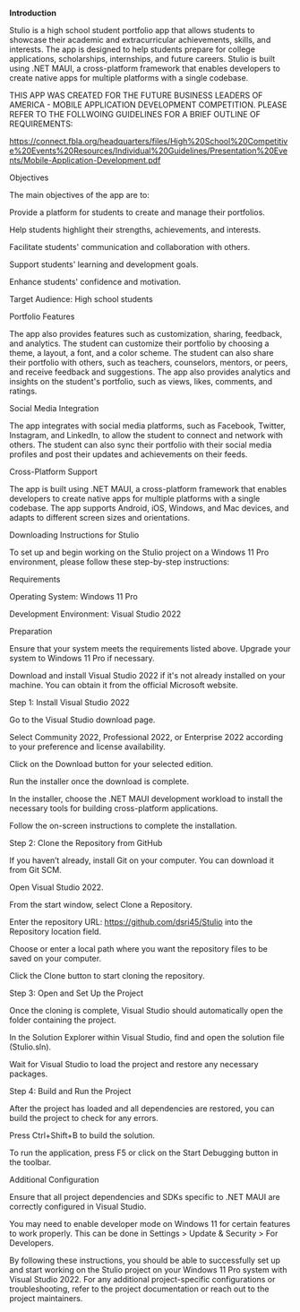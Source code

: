 **Introduction**

Stulio is a high school student portfolio app that allows students to showcase their academic and extracurricular achievements, skills, and interests. The app is designed to help students prepare for college applications, scholarships, internships, and future careers. Stulio is built using .NET MAUI, a cross-platform framework that enables developers to create native apps for multiple platforms with a single codebase. 

THIS APP WAS CREATED FOR THE FUTURE BUSINESS LEADERS OF AMERICA - MOBILE APPLICATION DEVELOPMENT COMPETITION. PLEASE REFER TO THE FOLLWOING GUIDELINES FOR A BRIEF OUTLINE OF REQUIREMENTS: 

https://connect.fbla.org/headquarters/files/High%20School%20Competitive%20Events%20Resources/Individual%20Guidelines/Presentation%20Events/Mobile-Application-Development.pdf 

Objectives 

The main objectives of the app are to: 

Provide a platform for students to create and manage their portfolios. 

Help students highlight their strengths, achievements, and interests. 

Facilitate students' communication and collaboration with others. 

Support students' learning and development goals. 

Enhance students' confidence and motivation. 

Target Audience: High school students 

Portfolio Features 

The app also provides features such as customization, sharing, feedback, and analytics. The student can customize their portfolio by choosing a theme, a layout, a font, and a color scheme. The student can also share their portfolio with others, such as teachers, counselors, mentors, or peers, and receive feedback and suggestions. The app also provides analytics and insights on the student's portfolio, such as views, likes, comments, and ratings. 

Social Media Integration 

The app integrates with social media platforms, such as Facebook, Twitter, Instagram, and LinkedIn, to allow the student to connect and network with others. The student can also sync their portfolio with their social media profiles and post their updates and achievements on their feeds. 

Cross-Platform Support 

The app is built using .NET MAUI, a cross-platform framework that enables developers to create native apps for multiple platforms with a single codebase. The app supports Android, iOS, Windows, and Mac devices, and adapts to different screen sizes and orientations. 

Downloading Instructions for Stulio 

To set up and begin working on the Stulio project on a Windows 11 Pro environment, please follow these step-by-step instructions: 

Requirements 

Operating System: Windows 11 Pro 

Development Environment: Visual Studio 2022 

Preparation 

Ensure that your system meets the requirements listed above. Upgrade your system to Windows 11 Pro if necessary. 

Download and install Visual Studio 2022 if it's not already installed on your machine. You can obtain it from the official Microsoft website. 

Step 1: Install Visual Studio 2022 

 

Go to the Visual Studio download page. 

Select Community 2022, Professional 2022, or Enterprise 2022 according to your preference and license availability. 

Click on the Download button for your selected edition. 

Run the installer once the download is complete. 

In the installer, choose the .NET MAUI development workload to install the necessary tools for building cross-platform applications. 

Follow the on-screen instructions to complete the installation. 

Step 2: Clone the Repository from GitHub 

If you haven’t already, install Git on your computer. You can download it from Git SCM. 

Open Visual Studio 2022. 

From the start window, select Clone a Repository. 

Enter the repository URL: https://github.com/dsri45/Stulio into the Repository location field. 

Choose or enter a local path where you want the repository files to be saved on your computer. 

Click the Clone button to start cloning the repository. 

Step 3: Open and Set Up the Project 

Once the cloning is complete, Visual Studio should automatically open the folder containing the project. 

In the Solution Explorer within Visual Studio, find and open the solution file (Stulio.sln). 

Wait for Visual Studio to load the project and restore any necessary packages. 

Step 4: Build and Run the Project 

After the project has loaded and all dependencies are restored, you can build the project to check for any errors. 

Press Ctrl+Shift+B to build the solution. 

To run the application, press F5 or click on the Start Debugging button in the toolbar. 

Additional Configuration 

Ensure that all project dependencies and SDKs specific to .NET MAUI are correctly configured in Visual Studio. 

You may need to enable developer mode on Windows 11 for certain features to work properly. This can be done in Settings > Update & Security > For Developers. 

By following these instructions, you should be able to successfully set up and start working on the Stulio project on your Windows 11 Pro system with Visual Studio 2022. For any additional project-specific configurations or troubleshooting, refer to the project documentation or reach out to the project maintainers. 
